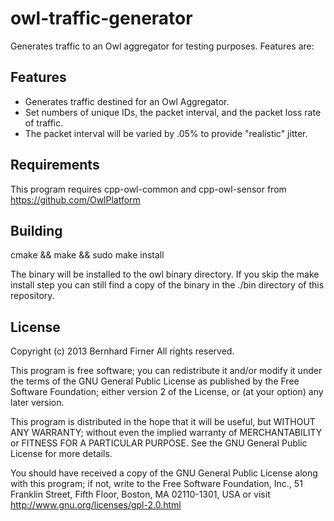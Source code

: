 owl-traffic-generator
=====================

Generates traffic to an Owl aggregator for testing purposes. Features are:

Features
-----
 * Generates traffic destined for an Owl Aggregator.
 * Set numbers of unique IDs, the packet interval, and the packet loss rate of
   traffic.
 * The packet interval will be varied by .05% to provide "realistic" jitter.

Requirements
------------

This program requires cpp-owl-common and cpp-owl-sensor from https://github.com/OwlPlatform

Building
--------

cmake && make && sudo make install

The binary will be installed to the owl binary directory. If you skip the make
install step you can still find a copy of the binary in the ./bin directory of
this repository.

License
-------
 Copyright (c) 2013 Bernhard Firner
 All rights reserved.
 
 This program is free software; you can redistribute it and/or
 modify it under the terms of the GNU General Public License
 as published by the Free Software Foundation; either version 2
 of the License, or (at your option) any later version.
 
 This program is distributed in the hope that it will be useful,
 but WITHOUT ANY WARRANTY; without even the implied warranty of
 MERCHANTABILITY or FITNESS FOR A PARTICULAR PURPOSE.  See the
 GNU General Public License for more details.

 You should have received a copy of the GNU General Public License
 along with this program; if not, write to the Free Software
 Foundation, Inc., 51 Franklin Street, Fifth Floor, Boston, MA  02110-1301, USA
 or visit http://www.gnu.org/licenses/gpl-2.0.html
